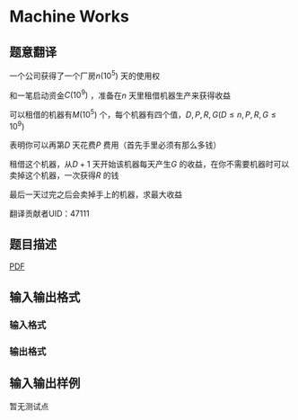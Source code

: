 # Machine Works

## 题意翻译

一个公司获得了一个厂房$n(10^5)$ 天的使用权

和一笔启动资金$C(10^9)$ ，准备在$n$ 天里租借机器生产来获得收益

可以租借的机器有$M(10^5)$ 个，每个机器有四个值，$D,P,R,G (D \le n, P,R,G \le 10^9)$

表明你可以再第$D$ 天花费$P$ 费用（首先手里必须有那么多钱）

租借这个机器，从$D+1$ 天开始该机器每天产生$G$ 的收益，在你不需要机器时可以卖掉这个机器，一次获得$R$ 的钱

最后一天过完之后会卖掉手上的机器，求最大收益

翻译贡献者UID：47111

## 题目描述

[problemUrl]: https://uva.onlinejudge.org/index.php?option=com_onlinejudge&Itemid=8&category=246&page=show_problem&problem=3547

[PDF](https://uva.onlinejudge.org/external/11/p1106.pdf)

## 输入输出格式

### 输入格式

### 输出格式

## 输入输出样例

暂无测试点

